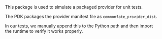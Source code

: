This package is used to simulate a packaged provider for unit tests.

The PDK packages the provider manifest file as `commonfate_provider_dist`.

In our tests, we manually append this to the Python path and then import the runtime to verify it works properly.
